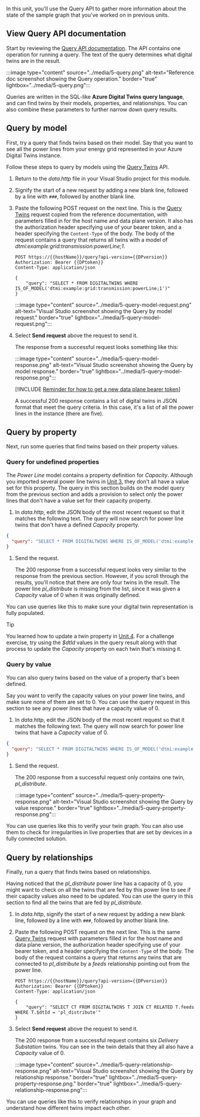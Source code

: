 In this unit, you'll use the Query API to gather more information about the state of the sample graph that you've worked on in previous units.

## View Query API documentation

Start by reviewing the [Query API documentation](/rest/api/digital-twins/dataplane/query). The API contains one operation for running a query. The text of the query determines what digital twins are in the result.

:::image type="content" source="../media/5-query.png" alt-text="Reference doc screenshot showing the Query operation." border="true" lightbox="../media/5-query.png":::

Queries are written in the SQL-like **Azure Digital Twins query language**, and can find twins by their models, properties, and relationships. You can also combine these parameters to further narrow down query results.

## Query by model

First, try a query that finds twins based on their model. Say that you want to see all the power lines from your energy grid represented in your Azure Digital Twins instance.

Follow these steps to query by models using the [Query Twins](/rest/api/digital-twins/dataplane/query) API.

1. Return to the *data.http* file in your Visual Studio project for this module. 

1. Signify the start of a new request by adding a new blank line, followed by a line with `###`, followed by another blank line.

1. Paste the following POST request on the next line. This is the [Query Twins](/rest/api/digital-twins/dataplane/query) request copied from the reference documentation, with parameters filled in for the host name and data plane version. It also has the authorization header specifying use of your bearer token, and a header specifying the `Content-Type` of the body. The body of the request contains a query that returns all twins with a model of *dtmi:example:grid:transmission:powerLine;1*.

    ```http
    POST https://{{hostName}}/query?api-version={{DPversion}}
    Authorization: Bearer {{DPtoken}}
    Content-Type: application/json
    
    {
        "query": "SELECT * FROM DIGITALTWINS WHERE IS_OF_MODEL('dtmi:example:grid:transmission:powerLine;1')"
    }
    ```

    :::image type="content" source="../media/5-query-model-request.png" alt-text="Visual Studio screenshot showing the Query by model request." border="true" lightbox="../media/5-query-model-request.png":::

1. Select **Send request** above the request to send it.

    The response from a successful request looks something like this:
    
    :::image type="content" source="../media/5-query-model-response.png" alt-text="Visual Studio screenshot showing the Query by model response." border="true" lightbox="../media/5-query-model-response.png":::
    
    [!INCLUDE [Reminder for how to get a new data plane bearer token](../../includes/azure-digital-twins-data-plane-token.md)]

    A successful 200 response contains a list of digital twins in JSON format that meet the query criteria. In this case, it's a list of all the power lines in the instance (there are five).

## Query by property

Next, run some queries that find twins based on their property values.

### Query for undefined properties

The *Power Line* model contains a property definition for *Capacity*. Although you imported several power line twins in [Unit 3](../3-upload-models-twins-graph-bulk.yml), they don't all have a value set for this property. The query in this section builds on the model query from the previous section and adds a provision to select only the power lines that don't have a value set for their capacity property.

1. In *data.http*, edit the JSON body of the most recent request so that it matches the following text. The query will now search for power line twins that don't have a defined *Capacity* property.

```json
{
  "query": "SELECT * FROM DIGITALTWINS WHERE IS_OF_MODEL('dtmi:example:grid:transmission:powerLine;1') AND NOT IS_DEFINED(Capacity)"
}
```

1. Send the request.

    The 200 response from a successful request looks very similar to the response from the previous section. However, if you scroll through the results, you'll notice that there are only four twins in the result. The power line *pl_distribute* is missing from the list, since it was given a *Capacity* value of 0 when it was originally defined.

You can use queries like this to make sure your digital twin representation is fully populated.

>[!TIP]
>You learned how to update a twin property in [Unit 4](../4-update-graph-elements.yml). For a challenge exercise, try using the *$dtId* values in the query result along with that process to update the *Capacity* property on each twin that's missing it.

### Query by value

You can also query twins based on the value of a property that's been defined.

Say you want to verify the capacity values on your power line twins, and make sure none of them are set to 0. You can use the query request in this section to see any power lines that have a capacity value of 0.

1. In *data.http*, edit the JSON body of the most recent request so that it matches the following text. The query will now search for power line twins that have a *Capacity* value of 0.

```json
{
  "query": "SELECT * FROM DIGITALTWINS WHERE IS_OF_MODEL('dtmi:example:grid:transmission:powerLine;1') AND Capacity = 0"
}
```

1. Send the request.

    The 200 response from a successful request only contains one twin, *pl_distribute*.
    
    :::image type="content" source="../media/5-query-property-response.png" alt-text="Visual Studio screenshot showing the Query by value response." border="true" lightbox="../media/5-query-property-response.png":::

You can use queries like this to verify your twin graph. You can also use them to check for irregularities in live properties that are set by devices in a fully connected solution.

## Query by relationships

Finally, run a query that finds twins based on relationships.

Having noticed that the *pl_distribute* power line has a capacity of 0, you might want to check on all the twins that are fed by this power line to see if their capacity values also need to be updated. You can use the query in this section to find all the twins that are fed by *pl_distribute*.

1. In *data.http*, signify the start of a new request by adding a new blank line, followed by a line with `###`, followed by another blank line.

1. Paste the following POST request on the next line. This is the same [Query Twins](/rest/api/digital-twins/dataplane/query) request with parameters filled in for the host name and data plane version, the authorization header specifying use of your bearer token, and a header specifying the `Content-Type` of the body. The body of the request contains a query that returns any twins that are connected to *pl_distribute* by a *feeds* relationship pointing out from the power line.

    ```http
    POST https://{{hostName}}/query?api-version={{DPversion}}
    Authorization: Bearer {{DPtoken}}
    Content-Type: application/json
    
    {
        "query": "SELECT CT FROM DIGITALTWINS T JOIN CT RELATED T.feeds WHERE T.$dtId = 'pl_distribute'"
    }
    ```

1. Select **Send request** above the request to send it.

    The 200 response from a successful request contains six *Delivery Substation* twins. You can see in the twin details that they all also have a *Capacity* value of 0.
    
    :::image type="content" source="../media/5-query-relationship-response.png" alt-text="Visual Studio screenshot showing the Query by relationship response." border="true" lightbox="../media/5-query-property-response.png." border="true" lightbox="../media/5-query-relationship-response.png":::

You can use queries like this to verify relationships in your graph and understand how different twins impact each other.
